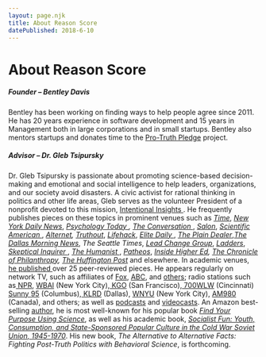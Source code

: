 ```yaml
---
layout: page.njk
title: About Reason Score
datePublished: 2018-6-10
---
```

<div class="content">
        <h1>About Reason Score</h1>
        <div class="card-deck">
            <div class="card">
                <amp-img class="card-img-top" src="/img/bentley.jpg" alt="Founder - Bentley davis" height="1024" width="1024" layout="responsive"></amp-img>
                <div class="card-body">
                    <h5 class="card-title">Founder – Bentley Davis</h5>
                    <p class="card-text">
                        Bentley has been working on finding ways to help people agree since 2011. He has 20 years experience in software development
                        and 15 years in Management both in large corporations and in small startups. Bentley also mentors
                        startups and donates time to the <a href="http://https//protruthpledge.org" target="_blank">Pro-Truth Pledge</a> project.
                    </p>
                </div>
            </div>
            <div class="card">
                <amp-img class="card-img-top" src="/img/gleb.jpg" alt="Founder - Bentley davis" height="972" width="972" layout="responsive"></amp-img>
                <div class="card-body">
                    <h5 class="card-title">Advisor – Dr. Gleb Tsipursky</h5>
                    <p class="card-text">
                            Dr. Gleb Tsipursky is passionate about promoting science-based decision-making
                            and emotional and social intelligence to help leaders, organizations, and our society avoid disasters. A civic activist for rational thinking in politics and other life areas, Gleb
                            serves as the volunteer President of a nonprofit devoted to this mission, <a href="http://intentionalinsights.org/" target="_blank" rel="noopener" data-saferedirecturl="https://www.google.com/url?q=http://intentionalinsights.org/&amp;source=gmail&amp;ust=1497812573189000&amp;usg=AFQjCNG1ks-wXHLPvtcKxsnOJgFSN0AVNw">Intentional
                                Insights
                            </a>.<span class="m_4592626998764862952gmail-apple-converted-space">&nbsp;</span>He frequently publishes pieces on
                            these topics in prominent venues such as <a href="http://time.com/author/gleb-tsipursky/" target="_blank" rel="noopener" data-saferedirecturl="https://www.google.com/url?q=http://time.com/author/gleb-tsipursky/&amp;source=gmail&amp;ust=1497812573189000&amp;usg=AFQjCNGZrsWQpcD4j0eUMCVVtz0u8wScPQ"><i>Time</i></a>,
                            <i><a href="http://www.nydailynews.com/authors?author=Gleb-Tsipursky" target="_blank" rel="noopener" data-saferedirecturl="https://www.google.com/url?q=http://www.nydailynews.com/authors?author%3DGleb-Tsipursky&amp;source=gmail&amp;ust=1497812573189000&amp;usg=AFQjCNH0mTp4TExrVZpGYsXvP8lIF2eCrA">New
                                    York Daily News</a></i>, <a href="https://www.psychologytoday.com/blog/intentional-insights" target="_blank" rel="noopener" data-saferedirecturl="https://www.google.com/url?q=https://www.psychologytoday.com/blog/intentional-insights&amp;source=gmail&amp;ust=1497812573189000&amp;usg=AFQjCNGiLX6xde-jwpL8ee52MuvhtD3yGw"><i>Psychology
                                    Today
                                </i></a><i>,</i> <a href="https://theconversation.com/profiles/gleb-tsipursky-284859" target="_blank" rel="noopener" data-saferedirecturl="https://www.google.com/url?q=https://theconversation.com/profiles/gleb-tsipursky-284859&amp;source=gmail&amp;ust=1497812573189000&amp;usg=AFQjCNGT4fR0Ga1smIKrZEjw8qQL33hNZQ"><i>The
                                    Conversation
                                </i></a>, <a href="http://www.salon.com/writer/gleb_tsipursky/" target="_blank" rel="noopener" data-saferedirecturl="https://www.google.com/url?q=http://www.salon.com/writer/gleb_tsipursky/&amp;source=gmail&amp;ust=1497812573189000&amp;usg=AFQjCNGBKwHE9UrUZj_WNTzrivlg3lAWVg"><i>Salon</i></a>,
                            <i><a href="https://www.scientificamerican.com/author/gleb-tsipursky/" target="_blank" rel="noopener" data-saferedirecturl="https://www.google.com/url?q=https://www.scientificamerican.com/author/gleb-tsipursky/&amp;source=gmail&amp;ust=1497812573189000&amp;usg=AFQjCNHhv5hj8hhgH1rj7LsH81gJiYbgSA">Scientific
                                    American
                                </a></i>, <a href="https://www.alternet.org/election-2016/get-donald-trump-out-my-brain-neuroscience-explains-why-hes-running-away-gop" target="_blank" rel="noopener" data-saferedirecturl="https://www.google.com/url?q=http://www.alternet.org/election-2016/get-donald-trump-out-my-brain-neuroscience-explains-why-hes-running-away-gop&amp;source=gmail&amp;ust=1497812573189000&amp;usg=AFQjCNHNThkOJ5-LIntAza984bDryj_dCg"><i>Alternet</i></a><i>,</i>
                            <a href="http://www.truth-out.org/author/itemlist/user/52757" target="_blank" rel="noopener" data-saferedirecturl="https://www.google.com/url?q=http://www.truth-out.org/author/itemlist/user/52757&amp;source=gmail&amp;ust=1497812573189000&amp;usg=AFQjCNGO_dwv0hQSsP_CLwG5bBAIQ-Gvxw"><i>Truthout</i></a>,
                            <a href="http://www.lifehack.org/author/gleb-tsipursky" target="_blank" rel="noopener" data-saferedirecturl="https://www.google.com/url?q=http://www.lifehack.org/author/gleb-tsipursky&amp;source=gmail&amp;ust=1497812573189000&amp;usg=AFQjCNHPR8hE-i6OVKwsqhITLXjbyIQD0g"><i>Lifehack</i></a>,
                            <a href="http://elitedaily.com/users/gtsipursky/" target="_blank" rel="noopener" data-saferedirecturl="https://www.google.com/url?q=http://elitedaily.com/users/gtsipursky/&amp;source=gmail&amp;ust=1497812573189000&amp;usg=AFQjCNEamMrhXJ5VjcEwjOgqlN838OpWSg"><i>Elite
                                    Daily
                                </i></a>, <a href="http://www.cleveland.com/opinion/index.ssf/2015/11/dont_play_into_terrorists_hand.html" target="_blank" rel="noopener" data-saferedirecturl="https://www.google.com/url?q=http://www.cleveland.com/opinion/index.ssf/2015/11/dont_play_into_terrorists_hand.html&amp;source=gmail&amp;ust=1497812573189000&amp;usg=AFQjCNGmCVpvrIeMzQa200EnA2FsCfYTNQ"><i>The
                                    Plain Dealer</i></a>,<a href="http://www.dallasnews.com/opinion/commentary/2016/10/24/trup-clinton-say-say" target="_blank" rel="noopener" data-saferedirecturl="https://www.google.com/url?q=http://www.dallasnews.com/opinion/commentary/2016/10/24/trup-clinton-say-say&amp;source=gmail&amp;ust=1497812573189000&amp;usg=AFQjCNHcHdHKaZB2OplUWBeiZ60HYDevJw"><i>The
                                    Dallas Morning News</i></a>, <i><a>The Seattle Times</a></i>, <a href="http://leadchangegroup.com/author/gleb-tsipursky/" target="_blank" rel="noopener" data-saferedirecturl="https://www.google.com/url?q=http://leadchangegroup.com/author/gleb-tsipursky/&amp;source=gmail&amp;ust=1497812573189000&amp;usg=AFQjCNFHwABqhhIvmSwpvD5dIgqqTfkHSw"><i>Lead
                                    Change Group</i></a>, <i><a href="https://www.theladders.com/p/18190/intuition-bias-hiring" target="_blank" rel="noopener" data-saferedirecturl="https://www.google.com/url?q=https://www.theladders.com/p/18190/intuition-bias-hiring&amp;source=gmail&amp;ust=1497812573189000&amp;usg=AFQjCNHR2AS2uHh7o0sBm7802hm1ULd6uA">Ladders</a></i>,
                            <a href="http://www.csicop.org/si/archive/category/volume_40.1" target="_blank" rel="noopener" data-saferedirecturl="https://www.google.com/url?q=http://www.csicop.org/si/archive/category/volume_40.1&amp;source=gmail&amp;ust=1497812573189000&amp;usg=AFQjCNGw3xX6xnPIJPRbe3X3b9ITzuyFQw"><i>Skeptical
                                    Inquirer
                                </i></a>, <i><a href="https://thehumanist.com/magazine/march-april-2017/features/towards-post-lies-future" target="_blank" rel="noopener" data-saferedirecturl="https://www.google.com/url?q=https://thehumanist.com/magazine/march-april-2017/features/towards-post-lies-future&amp;source=gmail&amp;ust=1497812573189000&amp;usg=AFQjCNHE5CMSt0vVDvn337FqD-nWZBIdrQ">The
                                    Humanist
                                </a></i>, <a href="http://www.patheos.com/blogs/secularspectrum/author/gtsipursky/" target="_blank" rel="noopener" data-saferedirecturl="https://www.google.com/url?q=http://www.patheos.com/blogs/secularspectrum/author/gtsipursky/&amp;source=gmail&amp;ust=1497812573189000&amp;usg=AFQjCNHFZVVEAceX1cqTQIr6ONQEvggaDA"><i>Patheos</i></a>,
                            <a href="https://www.insidehighered.com/advice/2015/05/08/challenges-teaching-mental-health-condition-essay" target="_blank" rel="noopener" data-saferedirecturl="https://www.google.com/url?q=https://www.insidehighered.com/advice/2015/05/08/challenges-teaching-mental-health-condition-essay&amp;source=gmail&amp;ust=1497812573189000&amp;usg=AFQjCNG9heM7qP21ru9E02D-cgSriNJuZQ"><i>Inside
                                    Higher Ed</i></a><i>, </i><a href="https://www.philanthropy.com/article/Opinion-Science-Shows/237890" target="_blank" rel="noopener" data-saferedirecturl="https://www.google.com/url?q=https://www.philanthropy.com/article/Opinion-Science-Shows/237890&amp;source=gmail&amp;ust=1497812573189000&amp;usg=AFQjCNESFWbC951hsb8ovofSBivqnpzd0Q"><i>The
                                    Chronicle of Philanthropy</i></a><i>, </i><a href="http://www.huffingtonpost.com/author/gleb-tsipursky" target="_blank" rel="noopener" data-saferedirecturl="https://www.google.com/url?q=http://www.huffingtonpost.com/author/gleb-tsipursky&amp;source=gmail&amp;ust=1497812573189000&amp;usg=AFQjCNG5NiaOSRjfCGfh4ADCGkzKkdnEUw"><i>The
                                    Huffington Post</i></a> and elsewhere. In academic venues, <a href="https://docs.google.com/document/d/1nJUeSzbRcaMqu5UYapxzO3hHl9EL23ksk4aNfOBARu4/edit?usp=sharing" target="_blank" rel="noopener" data-saferedirecturl="https://www.google.com/url?q=https://docs.google.com/document/d/1nJUeSzbRcaMqu5UYapxzO3hHl9EL23ksk4aNfOBARu4/edit?usp%3Dsharing&amp;source=gmail&amp;ust=1497812573189000&amp;usg=AFQjCNF5NObUSrASqnaM2ON3x0OqIG7VLQ">he
                                published
                            </a> over 25 peer-reviewed pieces. He appears regularly on network TV, such as affiliates of <a href="http://myfox28columbus.com/news/local/columbus-marchers-ask-for-truth-in-politics" target="_blank" rel="noopener" data-saferedirecturl="https://www.google.com/url?q=http://myfox28columbus.com/news/local/columbus-marchers-ask-for-truth-in-politics&amp;source=gmail&amp;ust=1497812573189000&amp;usg=AFQjCNEl1IX2uZtGhubn_kmArqmyM1DYqw">Fox</a>,
                            <a href="https://www.youtube.com/watch?v=bqM5aZOczcU" target="_blank" rel="noopener" data-saferedirecturl="https://www.google.com/url?q=https://www.youtube.com/watch?v%3DbqM5aZOczcU&amp;source=gmail&amp;ust=1497812573189000&amp;usg=AFQjCNHgb0ovFJWbd1hiO27CSWKGgpk4FA">ABC</a>,
                            and <a href="http://www.10tv.com/article/march-truth-rally-ohio-supreme-court-downtown-columbus" target="_blank" rel="noopener" data-saferedirecturl="https://www.google.com/url?q=http://www.10tv.com/article/march-truth-rally-ohio-supreme-court-downtown-columbus&amp;source=gmail&amp;ust=1497812573189000&amp;usg=AFQjCNHVw__Vl8VtmZ3pMmh8ZwWaAFp7rg">others</a>;
                            radio stations such as<a href="https://www.youtube.com/watch?v=BFjHBnorzFQ" target="_blank" rel="noopener" data-saferedirecturl="https://www.google.com/url?q=https://www.youtube.com/watch?v%3DBFjHBnorzFQ&amp;source=gmail&amp;ust=1497812573189000&amp;usg=AFQjCNHBIT_cw_wpD08Ox5s1xCBdbcyiuA">
                                NPR</a>, <a href="http://www.spreaker.com/user/gleb_tsipursky/mix_1" target="_blank" rel="noopener" data-saferedirecturl="https://www.google.com/url?q=http://www.spreaker.com/user/gleb_tsipursky/mix_1&amp;source=gmail&amp;ust=1497812573189000&amp;usg=AFQjCNFUKCi0NoCGxd7Vb9E4U75MVz6j3g">WBAI</a>
                            (New York City),<a href="https://www.youtube.com/watch?v=RNXw6ifqcNg" target="_blank" rel="noopener" data-saferedirecturl="https://www.google.com/url?q=https://www.youtube.com/watch?v%3DRNXw6ifqcNg&amp;source=gmail&amp;ust=1497812573189000&amp;usg=AFQjCNG_GCpJFsPfywO3BVphX97QAFRfFA">
                                KGO</a> (San Francisco),<a href="https://www.youtube.com/watch?v=jW1Mm8repWo" target="_blank" rel="noopener" data-saferedirecturl="https://www.google.com/url?q=https://www.youtube.com/watch?v%3DjW1Mm8repWo&amp;source=gmail&amp;ust=1497812573189000&amp;usg=AFQjCNEBNMtHO_rvWnMP_dZciMO096IEMw">
                                700WLW</a> (Cincinnati)<a href="https://www.youtube.com/watch?v=Ef98cFX9PLc" target="_blank" rel="noopener" data-saferedirecturl="https://www.google.com/url?q=https://www.youtube.com/watch?v%3DEf98cFX9PLc&amp;source=gmail&amp;ust=1497812573189000&amp;usg=AFQjCNGywVAn8lyk0zODfOQNH0xP8uSQoQ">
                                Sunny 95</a> (Columbus),<a href="https://www.youtube.com/watch?v=EutB0ERMyug" target="_blank" rel="noopener" data-saferedirecturl="https://www.google.com/url?q=https://www.youtube.com/watch?v%3DEutB0ERMyug&amp;source=gmail&amp;ust=1497812573189000&amp;usg=AFQjCNEHahiLihmz5SEkflcJaHa9ctTQtw">
                                KLRD</a> (Dallas), <a href="http://www.spreaker.com/user/gleb_tsipursky/the-psychology-of-trumps-rhetoric-interv" target="_blank" rel="noopener" data-saferedirecturl="https://www.google.com/url?q=http://www.spreaker.com/user/gleb_tsipursky/the-psychology-of-trumps-rhetoric-interv&amp;source=gmail&amp;ust=1497812573190000&amp;usg=AFQjCNFfw8JlBZEV9fo4GIXyBwXyagNAIg">WNYU</a>
                            (New York City), <a href="https://www.youtube.com/watch?v=pBQhHax4onQ" target="_blank" rel="noopener" data-saferedirecturl="https://www.google.com/url?q=https://www.youtube.com/watch?v%3DpBQhHax4onQ&amp;source=gmail&amp;ust=1497812573190000&amp;usg=AFQjCNFms8N5ALueGOO449ftIUkqrdACAw">AM980</a>
                            (Canada), and others; as well as <a href="http://presentmomentmindfulness.com/2016/04/episode-067-gleb-tsipursky-intentional-insights/" target="_blank" rel="noopener" data-saferedirecturl="https://www.google.com/url?q=http://presentmomentmindfulness.com/2016/04/episode-067-gleb-tsipursky-intentional-insights/&amp;source=gmail&amp;ust=1497812573190000&amp;usg=AFQjCNEBJIsrffjiGqUjIw8fMnGJhc5A6w">podcasts</a>
                            and <a href="https://www.youtube.com/watch?v=ISgqDOM_SfA" target="_blank" rel="noopener" data-saferedirecturl="https://www.google.com/url?q=https://www.youtube.com/watch?v%3DISgqDOM_SfA&amp;source=gmail&amp;ust=1497812573190000&amp;usg=AFQjCNECDx7jK-JDjrEXFv5KSozekC0aNg">videocasts</a>.
                            An Amazon best-selling <a href="https://smile.amazon.com/Gleb-Tsipursky/e/B00SF051VK/ref=dp_byline_cont_ebooks_1" target="_blank" rel="noopener" data-saferedirecturl="https://www.google.com/url?q=https://smile.amazon.com/Gleb-Tsipursky/e/B00SF051VK/ref%3Ddp_byline_cont_ebooks_1&amp;source=gmail&amp;ust=1497812573190000&amp;usg=AFQjCNEwZX3FpWaKIGj257cKDkm4w6H3-A">author</a>,
                            he is most well-known for his popular book <a href="http://intentionalinsights.org/book-find-your-purpose-using-science" target="_blank" rel="noopener" data-saferedirecturl="https://www.google.com/url?q=http://intentionalinsights.org/book-find-your-purpose-using-science&amp;source=gmail&amp;ust=1497812573190000&amp;usg=AFQjCNEPM9W8nODSG7nMxM11Ba4Tu2zkXA"><i>Find
                                    Your Purpose Using Science</i></a>, as well as his academic book, <i><a href="https://www.amazon.com/Socialist-Fun-Consumption-State-Sponsored-European/dp/0822963965" target="_blank" rel="noopener" data-saferedirecturl="https://www.google.com/url?q=https://www.amazon.com/Socialist-Fun-Consumption-State-Sponsored-European/dp/0822963965&amp;source=gmail&amp;ust=1497812573190000&amp;usg=AFQjCNHgTUK_-7UdZAxVP-Mcjg9iHtNx0A">Socialist
                                    Fun: Youth, Consumption, and State-Sponsored Popular Culture in the Cold War Soviet Union, 1945-1970</a></i>.
                            His new book, <i>The Alternative to Alternative Facts: Fighting Post-Truth Politics with Behavioral Science</i>,
                            is forthcoming.
                    </p>
                </div>
            </div>
        </div>


</div>